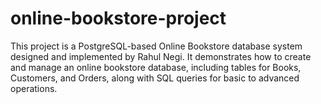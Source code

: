 # online-bookstore-project
This project is a PostgreSQL-based Online Bookstore database system designed and implemented by Rahul Negi. It demonstrates how to create and manage an online bookstore database, including tables for Books, Customers, and Orders, along with SQL queries for basic to advanced operations.
